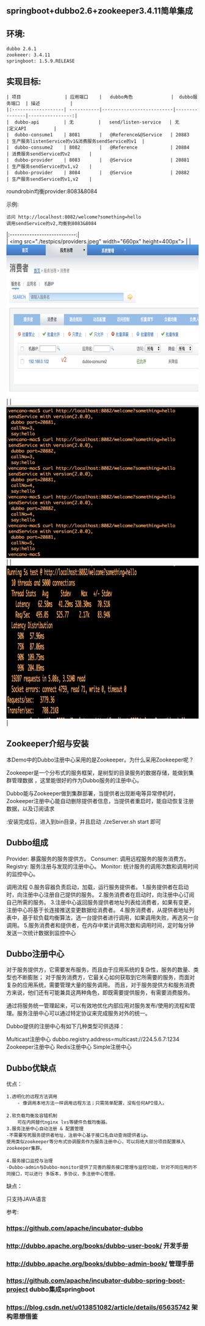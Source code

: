 ## springboot+dubbo2.6+zookeeper3.4.11简单集成

## 环境:
	dubbo 2.6.1
	zookeeer: 3.4.11
	springboot: 1.5.9.RELEASE
## 实现目标:

	
	| 项目                | 应用端口    |   dubbo角色              |  dubbo服务端口  | 描述			|
	|:-------------------| -----------|--------------------------|---------------|----------------:|
	|  dubbo-api         | 无         |   send/listen-service   | 无              |定义API  		|
	|  dubbo-consume1    | 8081       |   @Reference&@Service   | 20883          | 生产服务listenService的v1&消费服务sendService的v1  |
	|  dubbo-consume2    | 8082       |   @Reference            | 20884          | 消费服务sendService的v2		|
	|  dubbo-provider    | 8083       |   @Service              | 20881          | 生产服务sendService的v1,v2	|
	|  dubbo-provider    | 8084       |   @Service              | 20882          | 生产服务sendService的v1,v2	|

roundrobin均衡provider:8083&8084

示例:

	访问 http://localhost:8082/welcome?something=hello
	调用sendService的v2,均衡到8083&8084
		
|:---------------------------:|		
| <img src="./testpics/providers.jpeg" width="660px" height=400px"> | 
| <img src="./testpics/consumes.jpeg" width="660px" height="400px"> | 
| <img src="./testpics/request.jpeg" width="660px" height="400px"> | 
| <img src="./testpics/request-per.jpeg" width="660px" height="400px"> | 


## Zookeeper介绍与安装
本Demo中的Dubbo注册中心采用的是Zookeeper。为什么采用Zookeeper呢？

Zookeeper是一个分布式的服务框架，是树型的目录服务的数据存储，能做到集群管理数据 ，这里能很好的作为Dubbo服务的注册中心。

Dubbo能与Zookeeper做到集群部署，当提供者出现断电等异常停机时，Zookeeper注册中心能自动删除提供者信息，当提供者重启时，能自动恢复注册数据，以及订阅请求


:安装完成后，进入到bin目录，并且启动 ./zeServer.sh start 即可


## Dubbo组成

Provider: 暴露服务的服务提供方。 
Consumer: 调用远程服务的服务消费方。 
Registry: 服务注册与发现的注册中心。 
Monitor: 统计服务的调用次数和调用时间的监控中心。

调用流程 
0.服务容器负责启动，加载，运行服务提供者。 
1.服务提供者在启动时，向注册中心注册自己提供的服务。 
2.服务消费者在启动时，向注册中心订阅自己所需的服务。 
3.注册中心返回服务提供者地址列表给消费者，如果有变更，注册中心将基于长连接推送变更数据给消费者。 
4.服务消费者，从提供者地址列表中，基于软负载均衡算法，选一台提供者进行调用，如果调用失败，再选另一台调用。 
5.服务消费者和提供者，在内存中累计调用次数和调用时间，定时每分钟发送一次统计数据到监控中心

## Dubbo注册中心
对于服务提供方，它需要发布服务，而且由于应用系统的复杂性，服务的数量、类型也不断膨胀； 
对于服务消费方，它最关心如何获取到它所需要的服务，而面对复杂的应用系统，需要管理大量的服务调用。 
而且，对于服务提供方和服务消费方来说，他们还有可能兼具这两种角色，即既需要提供服务，有需要消费服务。

通过将服务统一管理起来，可以有效地优化内部应用对服务发布/使用的流程和管理。服务注册中心可以通过特定协议来完成服务对外的统一。

Dubbo提供的注册中心有如下几种类型可供选择：
 
 Multicast注册中心  dubbo.registry.address=multicast://224.5.6.7:1234
 Zookeeper注册中心
 Redis注册中心
 Simple注册中心



## Dubbo优缺点
优点：

	1.透明化的远程方法调用 
		- 像调用本地方法一样调用远程方法；只需简单配置，没有任何API侵入。
		
	2.软负载均衡及容错机制 
		可在内网替代nginx lvs等硬件负载均衡器。
	3.服务注册中心自动注册 & 配置管理 
	-不需要写死服务提供者地址，注册中心基于接口名自动查询提供者ip。 
	使用类似zookeeper等分布式协调服务作为服务注册中心，可以将绝大部分项目配置移入zookeeper集群。
	
	4.服务接口监控与治理 
	-Dubbo-admin与Dubbo-monitor提供了完善的服务接口管理与监控功能，针对不同应用的不同接口，可以进行 多版本，多协议，多注册中心管理。
	
缺点：

只支持JAVA语言



参考:
### https://github.com/apache/incubator-dubbo 
### http://dubbo.apache.org/books/dubbo-user-book/ 开发手册
### http://dubbo.apache.org/books/dubbo-admin-book/ 管理手册
### https://github.com/apache/incubator-dubbo-spring-boot-project dubbo集成springboot
### https://blog.csdn.net/u013851082/article/details/65635742 架构思想借鉴

	